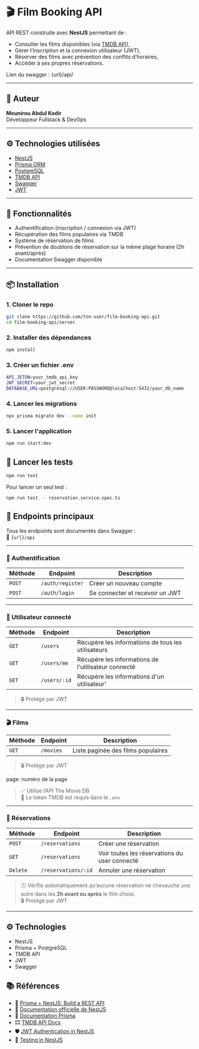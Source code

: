 # 🎬 Film Booking API

API REST construite avec **NestJS** permettant de :
- Consulter les films disponibles (via [TMDB API](https://www.themoviedb.org/)),
- Gérer l’inscription et la connexion utilisateur (JWT),
- Réserver des films avec prévention des conflits d’horaires,
- Accéder à ses propres réservations.

Lien du swagger : {url}/api/

---

## 👤 Auteur

**Mounirou Abdul Kodir**  
Développeur Fullstack & DevOps

---

## ⚙️ Technologies utilisées

- [NestJS](https://nestjs.com/)
- [Prisma ORM](https://www.prisma.io/)
- [PostgreSQL](https://www.postgresql.org/)
- [TMDB API](https://www.themoviedb.org/)
- [Swagger](https://swagger.io/)
- [JWT](https://jwt.io/)

---

## 🚀 Fonctionnalités

- Authentification (inscription / connexion via JWT)
- Récupération des films populaires via TMDB
- Système de réservation de films
- Prévention de doublons de réservation sur la même plage horaire (2h avant/après)
- Documentation Swagger disponible

---

## 📦 Installation

### 1. Cloner le repo

```bash
git clone https://github.com/ton-user/film-booking-api.git
cd film-booking-api/server
```

### 2. Installer des dépendances

```bash
npm install
```

### 3. Créer un fichier .env

```bash
API_JETON=your_tmdb_api_key
JWT_SECRET=your_jwt_secret
DATABASE_URL=postgresql://USER:PASSWORD@localhost:5432/your_db_name
```

### 4. Lancer les migrations

```bash
npx prisma migrate dev --name init
```

### 5. Lancer l'application
```bash
npm run start:dev
```

## 🧪 Lancer les tests

```bash
npm run test
```

Pour lancer un seul test :
```bash
npm run test -- reservation.service.spec.ts
```

## 📮 Endpoints principaux

Tous les endpoints sont documentés dans Swagger :  
📎 `{url}/api`

---

### 🔐 Authentification

| Méthode | Endpoint         | Description              |
|---------|------------------|--------------------------|
| `POST`  | `/auth/register` | Créer un nouveau compte |
| `POST`  | `/auth/login`    | Se connecter et recevoir un JWT |

---

### 👤 Utilisateur connecté

| Méthode | Endpoint | Description |
|---------|----------|-------------|
| `GET`   | `/users` | Récupère les informations de tous les utilisateurs |
| `GET`   | `/users/me` | Récupère les informations de l'utilisateur connecté |
| `GET`   | `/users/:id` | Récupère les informations d'un utilisateur'|

> 🔒 Protégé par JWT

---

### 🎬 Films

| Méthode | Endpoint             | Description                                                  |
|---------|----------------------|--------------------------------------------------------------|
| `GET`   | `/movies`            | Liste paginée des films populaires |
> 🔒 Protégé par JWT

page: numéro de la page

> ✅ Utilise l’API The Movie DB  
> 📌 Le token TMDB est requis dans le `.env`

---

### 📆 Réservations

| Méthode | Endpoint              | Description                                  |
|---------|-----------------------|----------------------------------------------|
| `POST`  | `/reservations`       | Créer une réservation                        |
| `GET`   | `/reservations`  | Voir toutes les réservations du user connecté |
| `Delete`   | `/reservations/:id`  | Annuler une réservation |

> 🕓 Vérifie automatiquement qu’aucune réservation ne chevauche une autre dans les **2h avant ou après** le film choisi.  
> 🔒 Protégé par JWT

---

## ⚙️ Technologies

- NestJS
- Prisma + PostgreSQL
- TMDB API
- JWT
- Swagger

## 📚 Références

- 🧬 [Prisma + NestJS: Build a REST API](https://www.prisma.io/blog/nestjs-prisma-rest-api-7D056s1BmOL0)
- 📘 [Documentation officielle de NestJS](https://docs.nestjs.com/)
- 🧾 [Documentation Prisma](https://www.prisma.io/docs)
- 🎞️ [TMDB API Docs](https://developer.themoviedb.org/docs)
- 🛡️ [JWT Authentication in NestJS](https://docs.nestjs.com/security/authentication)
- 🧪 [Testing in NestJS](https://docs.nestjs.com/fundamentals/testing)